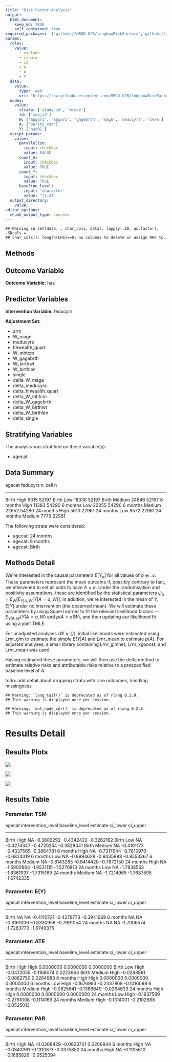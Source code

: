```yaml
---
title: "Risk Factor Analysis"
output: 
  html_document:
    keep_md: TRUE
    self_contained: true
required_packages:  ['github://HBGD-UCB/longbowRiskFactors','github://jeremyrcoyle/skimr@vector_types', 'github://tlverse/delayed']
params:
  roles:
    value:
      - exclude
      - strata
      - id
      - W
      - A
      - Y
  data: 
    value: 
      type: 'web'
      uri: 'https://raw.githubusercontent.com/HBGD-UCB/longbowRiskFactors/master/inst/sample_data/birthwt_data.rdata'
  nodes:
    value:
      strata: ['study_id', 'mrace']
      id: ['subjid']
      W: ['apgar1', 'apgar5', 'gagebrth', 'mage', 'meducyrs', 'sexn']
      A: ['parity_cat']
      Y: ['haz01']
  script_params:
    value:
      parallelize:
        input: checkbox
        value: FALSE
      count_A:
        input: checkbox
        value: TRUE
      count_Y:
        input: checkbox
        value: TRUE        
      baseline_level:
        input: 'character'
        value: "[1,2)"
  output_directory:
    value: ''
editor_options: 
  chunk_output_type: console
---
```







```
## Warning in set(data, , char_cols, data[, lapply(.SD, as.factor), .SDcols =
## char_cols]): length(LHS)==0; no columns to delete or assign RHS to.
```

## Methods
## Outcome Variable

**Outcome Variable:** haz

## Predictor Variables

**Intervention Variable:** feducyrs

**Adjustment Set:**

* arm
* W_mage
* meducyrs
* hhwealth_quart
* W_mhtcm
* W_gagebrth
* W_birthwt
* W_birthlen
* single
* delta_W_mage
* delta_meducyrs
* delta_hhwealth_quart
* delta_W_mhtcm
* delta_W_gagebrth
* delta_W_birthwt
* delta_W_birthlen
* delta_single

## Stratifying Variables

The analysis was stratified on these variable(s):

* agecat

## Data Summary

agecat      feducyrs    n_cell       n
----------  ---------  -------  ------
Birth       High          9015   52197
Birth       Low          18336   52197
Birth       Medium       24846   52197
6 months    High         11383   54290
6 months    Low          20255   54290
6 months    Medium       22652   54290
24 months   High          5610   22961
24 months   Low           9572   22961
24 months   Medium        7779   22961


The following strata were considered:

* agecat: 24 months
* agecat: 6 months
* agecat: Birth



## Methods Detail

We're interested in the causal parameters $E[Y_a]$ for all values of $a \in \mathcal{A}$. These parameters represent the mean outcome if, possibly contrary to fact, we intervened to set all units to have $A=a$. Under the randomization and positivity assumptions, these are identified by the statistical parameters $\psi_a=E_W[E_{Y|A,W}(Y|A=a,W)]$.  In addition, we're interested in the mean of $Y$, $E[Y]$ under no intervention (the observed mean). We will estimate these parameters by using SuperLearner to fit the relevant likelihood factors -- $E_{Y|A,W}(Y|A=a,W)$ and $p(A=a|W)$, and then updating our likelihood fit using a joint TMLE.

For unadjusted analyses ($W=\{\}$), initial likelihoods were estimated using Lrnr_glm to estimate the simple $E(Y|A)$ and Lrnr_mean to estimate $p(A)$. For adjusted analyses, a small library containing Lrnr_glmnet, Lrnr_xgboost, and Lrnr_mean was used.

Having estimated these parameters, we will then use the delta method to estimate relative risks and attributable risks relative to a prespecified baseline level of $A$.

todo: add detail about dropping strata with rare outcomes, handling missingness



```
## Warning: `lang_tail()` is deprecated as of rlang 0.2.0.
## This warning is displayed once per session.
```

```
## Warning: `mut_node_cdr()` is deprecated as of rlang 0.2.0.
## This warning is displayed once per session.
```




# Results Detail

## Results Plots
![](/tmp/09743075-b13f-4c25-a1c6-4d52bc93605a/2f9b6dc8-23b2-40fb-a45e-7f2c88e0846b/REPORT_files/figure-html/plot_tsm-1.png)<!-- -->



![](/tmp/09743075-b13f-4c25-a1c6-4d52bc93605a/2f9b6dc8-23b2-40fb-a45e-7f2c88e0846b/REPORT_files/figure-html/plot_ate-1.png)<!-- -->



![](/tmp/09743075-b13f-4c25-a1c6-4d52bc93605a/2f9b6dc8-23b2-40fb-a45e-7f2c88e0846b/REPORT_files/figure-html/plot_par-1.png)<!-- -->

## Results Table

### Parameter: TSM


agecat      intervention_level   baseline_level      estimate     ci_lower     ci_upper
----------  -------------------  ---------------  -----------  -----------  -----------
Birth       High                 NA                -0.3802292   -0.4342422   -0.3262162
Birth       Low                  NA                -0.4274347   -0.4720254   -0.3828441
Birth       Medium               NA                -0.4101173   -0.4337565   -0.3864781
6 months    High                 NA                -0.7317644   -0.7810970   -0.6824319
6 months    Low                  NA                -0.8994628   -0.9435888   -0.8553367
6 months    Medium               NA                -0.8143285   -0.8414420   -0.7872150
24 months   High                 NA                -1.5900964   -1.6531115   -1.5270813
24 months   Low                  NA                -1.7838553   -1.8361937   -1.7315169
24 months   Medium               NA                -1.7214965   -1.7687595   -1.6742335


### Parameter: E(Y)


agecat      intervention_level   baseline_level      estimate     ci_lower     ci_upper
----------  -------------------  ---------------  -----------  -----------  -----------
Birth       NA                   NA                -0.4110721   -0.4279773   -0.3941669
6 months    NA                   NA                -0.8161006   -0.8330958   -0.7991054
24 months   NA                   NA                -1.7006574   -1.7263773   -1.6749375


### Parameter: ATE


agecat      intervention_level   baseline_level      estimate     ci_lower     ci_upper
----------  -------------------  ---------------  -----------  -----------  -----------
Birth       High                 High               0.0000000    0.0000000    0.0000000
Birth       Low                  High              -0.0472055   -0.1168074    0.0223964
Birth       Medium               High              -0.0298881   -0.0882750    0.0284988
6 months    High                 High               0.0000000    0.0000000    0.0000000
6 months    Low                  High              -0.1676983   -0.2337868   -0.1016098
6 months    Medium               High              -0.0825641   -0.1386649   -0.0264633
24 months   High                 High               0.0000000    0.0000000    0.0000000
24 months   Low                  High              -0.1937589   -0.2761008   -0.1114169
24 months   Medium               High              -0.1314001   -0.2102988   -0.0525013


### Parameter: PAR


agecat      intervention_level   baseline_level      estimate     ci_lower     ci_upper
----------  -------------------  ---------------  -----------  -----------  -----------
Birth       High                 NA                -0.0308429   -0.0823701    0.0206844
6 months    High                 NA                -0.0843361   -0.1310871   -0.0375852
24 months   High                 NA                -0.1105610   -0.1685826   -0.0525394
